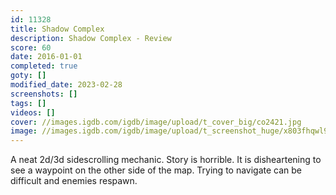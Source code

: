 ```yaml
---
id: 11328
title: Shadow Complex
description: Shadow Complex - Review
score: 60
date: 2016-01-01
completed: true
goty: []
modified_date: 2023-02-28
screenshots: []
tags: []
videos: []
cover: //images.igdb.com/igdb/image/upload/t_cover_big/co2421.jpg
image: //images.igdb.com/igdb/image/upload/t_screenshot_huge/x803fhqwl9agvohnn9mk.jpg
---
```

A neat 2d/3d sidescrolling mechanic. Story is horrible. It is disheartening to see a waypoint on the other side of the map. Trying to navigate can be difficult and enemies respawn.